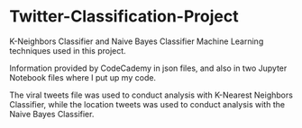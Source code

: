 # Twitter-Classification-Project

K-Neighbors Classifier and Naive Bayes Classifier Machine Learning techniques used in this project. 

Information provided by CodeCademy in json files, and also in two Jupyter Notebook files where I put up my code.

The viral tweets file was used to conduct analysis with K-Nearest Neighbors Classifier, while the location tweets was used to conduct analysis with the Naive Bayes Classifier.
